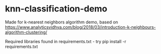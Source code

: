 # knn-classification-demo
Made for k-nearest neighbors algorithm demo, based on https://www.analyticsvidhya.com/blog/2018/03/introduction-k-neighbours-algorithm-clustering/

Required libraries found in requirements.txt - try pip install -r requirements.txt
